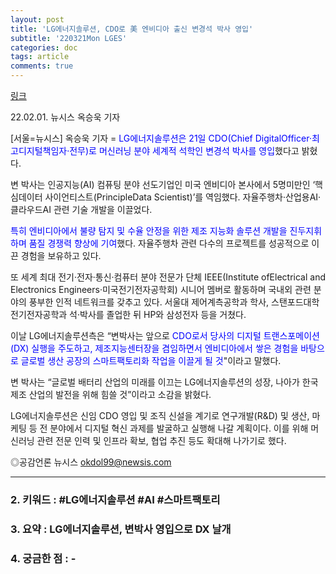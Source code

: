 ```yaml
---
layout: post
title: 'LG에너지솔루션, CDO로 美 엔비디아 출신 변경석 박사 영입'
subtitle: '220321Mon LGES'
categories: doc
tags: article
comments: true
---
```


[링크](https://newsis.com/view/?id=NISX20220221_0001766120&cID=13001&pID=13000)

22.02.01. 뉴시스 옥승욱 기자 

[서울=뉴시스] 옥승욱 기자 = <span style="color:blue">LG에너지솔루션은 21일 CDO(Chief DigitalOfficer·최고디지털책임자·전무)로 머신러닝 분야 세계적 석학인 변경석 박사를 영입</span>했다고 밝혔다.

변 박사는 인공지능(AI) 컴퓨팅 분야 선도기업인 미국 엔비디아 본사에서 5명미만인 ‘핵심데이터 사이언티스트(PrincipleData Scientist)’를 역임했다. 자율주행차·산업용AI·클라우드AI 관련 기술 개발을 이끌었다.

<span style="color:blue">특히 엔비디아에서 불량 탐지 및 수율 안정을 위한 제조 지능화 솔루션 개발을 진두지휘하며 품질 경쟁력 향상에 기여</span>했다. 자율주행차 관련 다수의 프로젝트를 성공적으로 이끈 경험을 보유하고 있다.

또 세계 최대 전기·전자·통신·컴퓨터 분야 전문가 단체 IEEE(Institute ofElectrical and Electronics Engineers·미국전기전자공학회) 시니어 멤버로 활동하며 국내외 관련 분야의 풍부한 인적 네트워크를 갖추고 있다. 서울대 제어계측공학과 학사, 스탠포드대학 전기전자공학과 석·박사를 졸업한 뒤 HP와 삼성전자 등을 거쳤다.

이날 LG에너지솔루션측은 “변박사는 앞으로 <span style="color:blue">CDO로서 당사의 디지털 트랜스포메이션(DX) 실행을 주도하고, 제조지능센터장을 겸임하면서 엔비디아에서 쌓은 경험을 바탕으로 글로벌 생산 공장의 스마트팩토리화 작업을 이끌게 될 것</span>"이라고 말했다.

변 박사는 “글로벌 배터리 산업의 미래를 이끄는 LG에너지솔루션의 성장, 나아가 한국 제조 산업의 발전을 위해 힘쓸 것”이라고 소감을 밝혔다.

LG에너지솔루션은 신임 CDO 영입 및 조직 신설을 계기로 연구개발(R&D) 및 생산, 마케팅 등 전 분야에서 디지털 혁신 과제를 발굴하고 실행해 나갈 계획이다. 이를 위해 머신러닝 관련 전문 인력 및 인프라 확보, 협업 추진 등도 확대해 나가기로 했다.


◎공감언론 뉴시스 okdol99@newsis.com

* * *

### 2. 키워드 : \#LG에너지솔루션 \#AI \#스마트팩토리
### 3. 요약 : LG에너지솔루션, 변박사 영입으로 DX 날개
### 4. 궁금한 점 : -